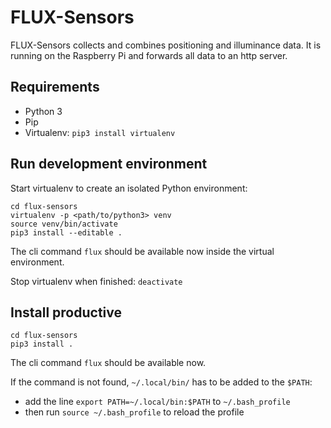 # FLUX-Sensors
FLUX-Sensors collects and combines positioning and illuminance data. It is running on the Raspberry Pi and forwards all data to an http server.
## Requirements

- Python 3
- Pip
- Virtualenv: `pip3 install virtualenv`

## Run development environment
Start virtualenv to create an isolated Python environment:

```
cd flux-sensors
virtualenv -p <path/to/python3> venv
source venv/bin/activate
pip3 install --editable .
```
The cli command `flux` should be available now inside the virtual environment.

Stop virtualenv when finished: `deactivate`

## Install productive
```
cd flux-sensors
pip3 install .
```
The cli command `flux` should be available now.

If the command is not found, `~/.local/bin/` has to be added to the `$PATH`:

- add the line `export PATH=~/.local/bin:$PATH` to `~/.bash_profile`
- then run `source ~/.bash_profile` to reload the profile